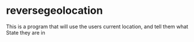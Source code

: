 # reversegeolocation
This is a program that will use the users current location, and tell them what State they are in
